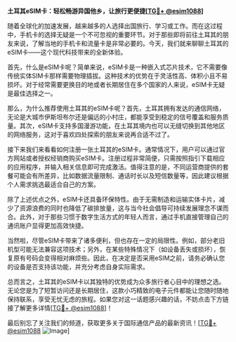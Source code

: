 **土耳其eSIM卡：轻松畅游异国他乡，让旅行更便捷[[TG💪+ @esim1088](https://t.me/s/esim1088)]**

随着全球化的加速发展，越来越多的人选择出国旅行、学习或工作。而在这过程中，手机卡的选择无疑是一个不可忽视的重要环节。对于那些即将前往土耳其的朋友来说，了解当地的手机卡和流量卡是非常必要的。今天，我们就来聊聊土耳其的eSIM卡——这个现代科技带来的全新体验。

首先，什么是eSIM卡呢？简单来说，eSIM卡是一种嵌入式芯片技术，它不需要像传统实体SIM卡那样需要物理插拔。这种技术的优势在于灵活性高、体积小且不易损坏。对于经常需要更换目的地或者长期居住在多个国家的人来说，eSIM卡无疑是最佳选择之一。

那么，为什么推荐使用土耳其的eSIM卡呢？首先，土耳其拥有发达的通信网络，无论是大城市伊斯坦布尔还是偏远的小村庄，都能享受到稳定的信号覆盖和服务质量。其次，eSIM卡支持多国漫游功能，在土耳其境内也可以无缝切换到其他地区的网络服务，这对于喜欢四处探索的朋友来说再合适不过了。

接下来我们来看看如何注册一张土耳其的eSIM卡。通常情况下，用户可以通过官方网站或者授权经销商购买eSIM卡。注册过程非常简便，只需按照指引下载相应的应用程序，并输入相关信息即可完成激活。值得注意的是，不同运营商提供的套餐可能会有所差异，比如数据流量限制、通话时长以及短信数量等，因此建议根据个人需求挑选最适合自己的方案。

除了上述优点之外，eSIM卡还具备环保特性。由于无需制造和运输实体卡片，减少了资源浪费的同时也降低了碳排放量，这与当今社会倡导可持续发展理念不谋而合。此外，对于那些习惯于数字生活方式的年轻人而言，通过手机直接管理自己的通讯账户显得更加高效快捷。

当然啦，尽管eSIM卡带来了诸多便利，但也存在一定的局限性。例如，部分老旧机型可能无法兼容这项技术；另外，在某些特殊情况下（如设备丢失或损坏），恢复原有号码会变得相对麻烦些。因此，在决定是否采用eSIM之前，请务必确认您的设备是否支持该功能，并充分考虑自身实际需求。

总而言之，土耳其的eSIM卡以其独特的优势成为众多旅行者心目中的理想之选。无论您是为了短暂访问还是长期居住，这款小巧精致的电子元件都能让您随时随地保持联系，享受无忧无虑的旅程。如果您对这一话题感兴趣的话，不妨点击下方链接了解更多详情[[TG💪+ @esim1088](https://t.me/s/esim1088)]！

最后别忘了关注我们的频道，获取更多关于国际通信产品的最新资讯！[[TG💪+ @esim1088](https://t.me/s/esim1088) ![Image](https://i.postimg.cc/4NQfJmqS/Snipaste-2025-05-13-00-14-12.png)]